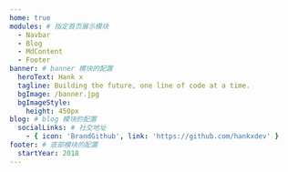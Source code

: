 ```yaml
---
home: true
modules: # 指定首页展示模块
  - Navbar
  - Blog
  - MdContent
  - Footer
banner: # banner 模块的配置
  heroText: Hank x
  tagline: Building the future, one line of code at a time.
  bgImage: /banner.jpg
  bgImageStyle:
    height: 450px
blog: # blog 模块的配置
  socialLinks: # 社交地址
    - { icon: 'BrandGithub', link: 'https://github.com/hankxdev' }
footer: # 底部模块的配置
  startYear: 2018
---
```

